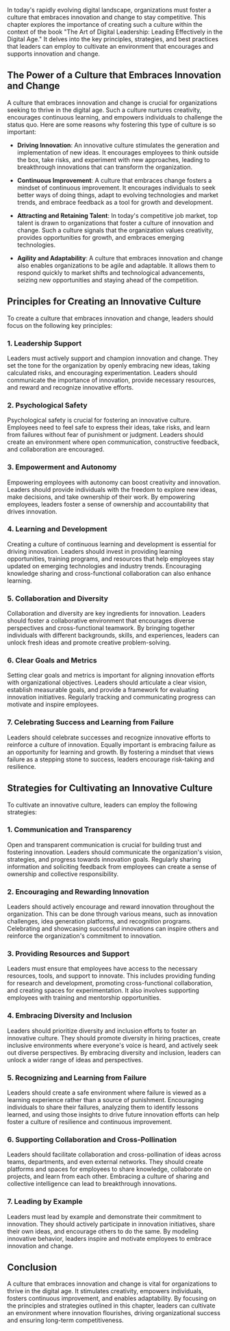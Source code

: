 
In today's rapidly evolving digital landscape, organizations must foster a culture that embraces innovation and change to stay competitive. This chapter explores the importance of creating such a culture within the context of the book "The Art of Digital Leadership: Leading Effectively in the Digital Age." It delves into the key principles, strategies, and best practices that leaders can employ to cultivate an environment that encourages and supports innovation and change.

The Power of a Culture that Embraces Innovation and Change
----------------------------------------------------------

A culture that embraces innovation and change is crucial for organizations seeking to thrive in the digital age. Such a culture nurtures creativity, encourages continuous learning, and empowers individuals to challenge the status quo. Here are some reasons why fostering this type of culture is so important:

* **Driving Innovation**: An innovative culture stimulates the generation and implementation of new ideas. It encourages employees to think outside the box, take risks, and experiment with new approaches, leading to breakthrough innovations that can transform the organization.

* **Continuous Improvement**: A culture that embraces change fosters a mindset of continuous improvement. It encourages individuals to seek better ways of doing things, adapt to evolving technologies and market trends, and embrace feedback as a tool for growth and development.

* **Attracting and Retaining Talent**: In today's competitive job market, top talent is drawn to organizations that foster a culture of innovation and change. Such a culture signals that the organization values creativity, provides opportunities for growth, and embraces emerging technologies.

* **Agility and Adaptability**: A culture that embraces innovation and change also enables organizations to be agile and adaptable. It allows them to respond quickly to market shifts and technological advancements, seizing new opportunities and staying ahead of the competition.

Principles for Creating an Innovative Culture
---------------------------------------------

To create a culture that embraces innovation and change, leaders should focus on the following key principles:

### 1. Leadership Support

Leaders must actively support and champion innovation and change. They set the tone for the organization by openly embracing new ideas, taking calculated risks, and encouraging experimentation. Leaders should communicate the importance of innovation, provide necessary resources, and reward and recognize innovative efforts.

### 2. Psychological Safety

Psychological safety is crucial for fostering an innovative culture. Employees need to feel safe to express their ideas, take risks, and learn from failures without fear of punishment or judgment. Leaders should create an environment where open communication, constructive feedback, and collaboration are encouraged.

### 3. Empowerment and Autonomy

Empowering employees with autonomy can boost creativity and innovation. Leaders should provide individuals with the freedom to explore new ideas, make decisions, and take ownership of their work. By empowering employees, leaders foster a sense of ownership and accountability that drives innovation.

### 4. Learning and Development

Creating a culture of continuous learning and development is essential for driving innovation. Leaders should invest in providing learning opportunities, training programs, and resources that help employees stay updated on emerging technologies and industry trends. Encouraging knowledge sharing and cross-functional collaboration can also enhance learning.

### 5. Collaboration and Diversity

Collaboration and diversity are key ingredients for innovation. Leaders should foster a collaborative environment that encourages diverse perspectives and cross-functional teamwork. By bringing together individuals with different backgrounds, skills, and experiences, leaders can unlock fresh ideas and promote creative problem-solving.

### 6. Clear Goals and Metrics

Setting clear goals and metrics is important for aligning innovation efforts with organizational objectives. Leaders should articulate a clear vision, establish measurable goals, and provide a framework for evaluating innovation initiatives. Regularly tracking and communicating progress can motivate and inspire employees.

### 7. Celebrating Success and Learning from Failure

Leaders should celebrate successes and recognize innovative efforts to reinforce a culture of innovation. Equally important is embracing failure as an opportunity for learning and growth. By fostering a mindset that views failure as a stepping stone to success, leaders encourage risk-taking and resilience.

Strategies for Cultivating an Innovative Culture
------------------------------------------------

To cultivate an innovative culture, leaders can employ the following strategies:

### 1. Communication and Transparency

Open and transparent communication is crucial for building trust and fostering innovation. Leaders should communicate the organization's vision, strategies, and progress towards innovation goals. Regularly sharing information and soliciting feedback from employees can create a sense of ownership and collective responsibility.

### 2. Encouraging and Rewarding Innovation

Leaders should actively encourage and reward innovation throughout the organization. This can be done through various means, such as innovation challenges, idea generation platforms, and recognition programs. Celebrating and showcasing successful innovations can inspire others and reinforce the organization's commitment to innovation.

### 3. Providing Resources and Support

Leaders must ensure that employees have access to the necessary resources, tools, and support to innovate. This includes providing funding for research and development, promoting cross-functional collaboration, and creating spaces for experimentation. It also involves supporting employees with training and mentorship opportunities.

### 4. Embracing Diversity and Inclusion

Leaders should prioritize diversity and inclusion efforts to foster an innovative culture. They should promote diversity in hiring practices, create inclusive environments where everyone's voice is heard, and actively seek out diverse perspectives. By embracing diversity and inclusion, leaders can unlock a wider range of ideas and perspectives.

### 5. Recognizing and Learning from Failure

Leaders should create a safe environment where failure is viewed as a learning experience rather than a source of punishment. Encouraging individuals to share their failures, analyzing them to identify lessons learned, and using those insights to drive future innovation efforts can help foster a culture of resilience and continuous improvement.

### 6. Supporting Collaboration and Cross-Pollination

Leaders should facilitate collaboration and cross-pollination of ideas across teams, departments, and even external networks. They should create platforms and spaces for employees to share knowledge, collaborate on projects, and learn from each other. Embracing a culture of sharing and collective intelligence can lead to breakthrough innovations.

### 7. Leading by Example

Leaders must lead by example and demonstrate their commitment to innovation. They should actively participate in innovation initiatives, share their own ideas, and encourage others to do the same. By modeling innovative behavior, leaders inspire and motivate employees to embrace innovation and change.

Conclusion
----------

A culture that embraces innovation and change is vital for organizations to thrive in the digital age. It stimulates creativity, empowers individuals, fosters continuous improvement, and enables adaptability. By focusing on the principles and strategies outlined in this chapter, leaders can cultivate an environment where innovation flourishes, driving organizational success and ensuring long-term competitiveness.
